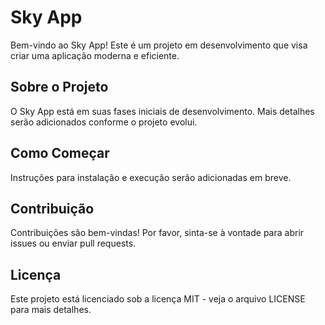 # Sky App

Bem-vindo ao Sky App! Este é um projeto em desenvolvimento que visa criar uma aplicação moderna e eficiente.

## Sobre o Projeto

O Sky App está em suas fases iniciais de desenvolvimento. Mais detalhes serão adicionados conforme o projeto evolui.

## Como Começar

Instruções para instalação e execução serão adicionadas em breve.

## Contribuição

Contribuições são bem-vindas! Por favor, sinta-se à vontade para abrir issues ou enviar pull requests.

## Licença

Este projeto está licenciado sob a licença MIT - veja o arquivo LICENSE para mais detalhes.